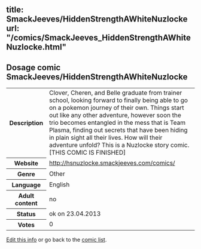 title: SmackJeeves/HiddenStrengthAWhiteNuzlocke
url: "/comics/SmackJeeves_HiddenStrengthAWhiteNuzlocke.html"
---
Dosage comic SmackJeeves/HiddenStrengthAWhiteNuzlocke
-----------------------------------------

<table class="comicinfo">
<tr>
<th>Description</th><td>Clover, Cheren, and Belle graduate from trainer school, looking forward to finally being able to go on a pokemon journey of their own. Things start out like any other adventure, however soon the trio becomes entangled in the mess that is Team Plasma, finding out secrets that have been hiding in plain sight all their lives. How will their adventure unfold? This is a Nuzlocke story comic. [THIS COMIC IS FINISHED]</td>
</tr>
<tr>
<th>Website</th><td><a href="http://hsnuzlocke.smackjeeves.com/comics/">http://hsnuzlocke.smackjeeves.com/comics/</a></td>
</tr>
<tr>
<th>Genre</th><td>Other</td>
</tr>
<tr>
<th>Language</th><td>English</td>
</tr>
<tr>
<th>Adult content</th><td>no</td>
</tr>
<tr>
<th>Status</th><td>ok on 23.04.2013</td>
</tr>
<tr>
<th>Votes</th><td>0</div></td>
</tr>
</table>

[Edit this info](/comics/SmackJeeves_HiddenStrengthAWhiteNuzlocke_edit.html) or go back to the [comic list](../comic-index.html).
